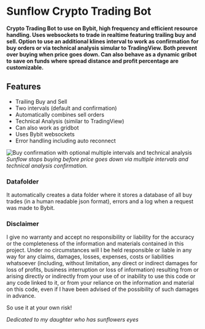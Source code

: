 # Sunflow Crypto Trading Bot
**Crypto Trading Bot to use on Bybit, high frequency and efficient resource handling. Uses websockets to trade in realtime featuring trailing buy and sell. Option to use an additional klines interval to work as confirmation for buy orders or via technical analysis simular to TradingView. Both prevent over buying when price goes down. Can also behave as a dynamic gribot to save on funds where spread distance and profit percentage are customizable.**

## Features
- Trailing Buy and Sell
- Two intervals (default and confirmation)
- Automatically combines sell orders
- Technical Analysis (similar to TradingView)
- Can also work as gridbot
- Uses Bybit websockets
- Error handling including auto reconnect

![Buy confirmation with optional multiple intervals and technical analysis](https://github.com/eppenga/Sunflow-Cryptobot/assets/4440994/90184716-a793-4c1a-8907-4d746809c763)
_Sunflow stops buying before price goes down via multiple intervals and technical analysis confirmation._

### Datafolder
It automatically creates a data folder where it stores a database of all buy trades (in a human readable json format), errors and a log when a request was made to Bybit. 

### Disclaimer
I give no warranty and accept no responsibility or liability for the accuracy or the completeness of the information and materials contained in this project. Under no circumstances will I be held responsible or liable in any way for any claims, damages, losses, expenses, costs or liabilities whatsoever (including, without limitation, any direct or indirect damages for loss of profits, business interruption or loss of information) resulting from or arising directly or indirectly from your use of or inability to use this code or any code linked to it, or from your reliance on the information and material on this code, even if I have been advised of the possibility of such damages in advance.

So use it at your own risk!

_Dedicated to my daughter who has sunflowers eyes_
